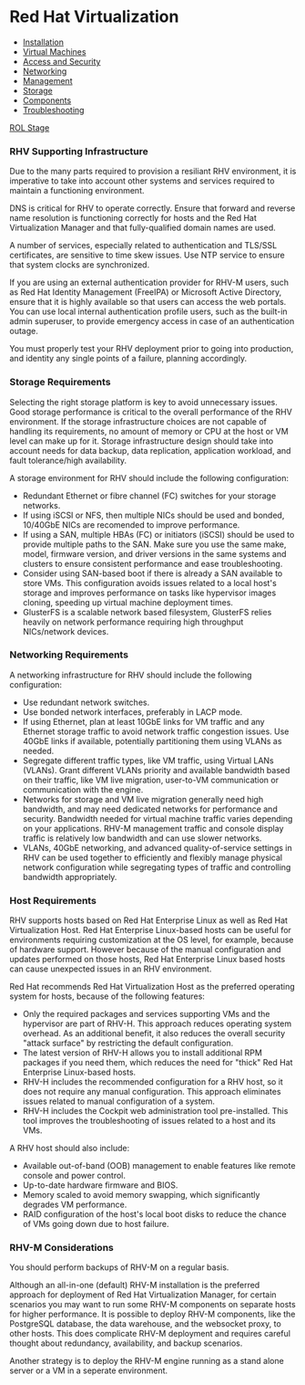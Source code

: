 # Red Hat Virtualization

* [Installation](RHV-Installation)
* [Virtual Machines](RHV-Virtual_Machines)
* [Access and Security](RHV-Access)
* [Networking](RHV-Networking)
* [Management](RHV-Management)
* [Storage](RHV-Storage)
* [Components](RHV-Components)
* [Troubleshooting](RHV-Troubleshooting)


[ROL Stage](https://rol.redhat.com/rol-stage/login)

### RHV Supporting Infrastructure

Due to the many parts required to provision a resiliant RHV environment, it is imperative to take into account other systems and services required to maintain a functioning environment.

DNS is critical for RHV to operate correctly. Ensure that forward and reverse name resolution is functioning correctly for hosts and the Red Hat Virtualization Manager and that fully-qualified domain names are used.

A number of services, especially related to authentication and TLS/SSL certificates, are sensitive to time skew issues. Use NTP service to ensure that system clocks are synchronized.

If you are using an external authentication provider for RHV-M users, such as Red Hat Identity Management (FreeIPA) or Microsoft Active Directory, ensure that it is highly available so that users can access the web portals. You can use local internal authentication profile users, such as the built-in admin superuser, to provide emergency access in case of an authentication outage.

You must properly test your RHV deployment prior to going into production, and identity any single points of a failure, planning accordingly.

### Storage Requirements

Selecting the right storage platform is key to avoid unnecessary issues. Good storage performance is critical to the overall performance of the RHV environment. If the storage infrastructure choices are not capable of handling its requirements, no amount of memory or CPU at the host or VM level can make up for it. Storage infrastructure design should take into account needs for data backup, data replication, application workload, and fault tolerance/high availability.

A storage environment for RHV should include the following configuration:

* Redundant Ethernet or fibre channel (FC) switches for your storage networks.
* If using iSCSI or NFS, then multiple NICs should be used and bonded, 10/40GbE NICs are recomended to improve performance.
* If using a SAN, multiple HBAs (FC) or initiators (iSCSI) should be used to provide multiple paths to the SAN. Make sure you use the same make, model, firmware version, and driver versions in the same systems and clusters to ensure consistent performance and ease troubleshooting.
* Consider using SAN-based boot if there is already a SAN available to store VMs. This configuration avoids issues related to a local host's storage and improves performance on tasks like hypervisor images cloning, speeding up virtual machine deployment times.
* GlusterFS is a scalable network based filesystem, GlusterFS relies heavily on network performance requiring high throughput NICs/network devices.

### Networking Requirements

A networking infrastructure for RHV should include the following configuration:

* Use redundant network switches.
* Use bonded network interfaces, preferably in LACP mode.
* If using Ethernet, plan at least 10GbE links for VM traffic and any Ethernet storage traffic to avoid network traffic congestion issues. Use 40GbE links if available, potentially partitioning them using VLANs as needed.
* Segregate different traffic types, like VM traffic, using Virtual LANs (VLANs). Grant different VLANs priority and available bandwidth based on their traffic, like VM live migration, user-to-VM communication or communication with the engine.
* Networks for storage and VM live migration generally need high bandwidth, and may need dedicated networks for performance and security. Bandwidth needed for virtual machine traffic varies depending on your applications. RHV-M management traffic and console display traffic is relatively low bandwidth and can use slower networks.
* VLANs, 40GbE networking, and advanced quality-of-service settings in RHV can be used together to efficiently and flexibly manage physical network configuration while segregating types of traffic and controlling bandwidth appropriately.

### Host Requirements

RHV supports hosts based on Red Hat Enterprise Linux as well as Red Hat Virtualization Host. Red Hat Enterprise Linux-based hosts can be useful for environments requiring customization at the OS level, for example, because of hardware support. However because of the manual configuration and updates performed on those hosts, Red Hat Enterprise Linux based hosts can cause unexpected issues in an RHV environment.

Red Hat recommends Red Hat Virtualization Host as the preferred operating system for hosts, because of the following features:

* Only the required packages and services supporting VMs and the hypervisor are part of RHV-H. This approach reduces operating system overhead. As an additional benefit, it also reduces the overall security "attack surface" by restricting the default configuration.
* The latest version of RHV-H allows you to install additional RPM packages if you need them, which reduces the need for "thick" Red Hat Enterprise Linux-based hosts.
* RHV-H includes the recommended configuration for a RHV host, so it does not require any manual configuration. This approach eliminates issues related to manual configuration of a system.
* RHV-H includes the Cockpit web administration tool pre-installed. This tool improves the troubleshooting of issues related to a host and its VMs.

A RHV host should also include:

* Available out-of-band (OOB) management to enable features like remote console and power control.
* Up-to-date hardware firmware and BIOS.
* Memory scaled to avoid memory swapping, which significantly degrades VM performance.
* RAID configuration of the host's local boot disks to reduce the chance of VMs going down due to host failure.

### RHV-M Considerations

You should perform backups of RHV-M on a regular basis.

Although an all-in-one (default) RHV-M installation is the preferred approach for deployment of Red Hat Virtualization Manager, for certain scenarios you may want to run some RHV-M components on separate hosts for higher performance. It is possible to deploy RHV-M components, like the PostgreSQL database, the data warehouse, and the websocket proxy, to other hosts. This does complicate RHV-M deployment and requires careful thought about redundancy, availability, and backup scenarios.

Another strategy is to deploy the RHV-M engine running as a stand alone server or a VM in a seperate environment.

